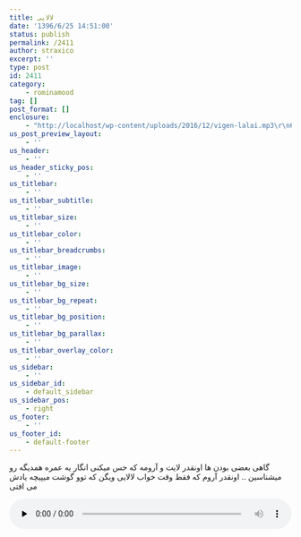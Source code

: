 ```yaml
---
title: لالایی
date: '1396/6/25 14:51:00'
status: publish
permalink: /2411
author: straxico
excerpt: ''
type: post
id: 2411
category:
    - rominamood
tag: []
post_format: []
enclosure:
    - "http://localhost/wp-content/uploads/2016/12/vigen-lalai.mp3\r\n6195547\r\naudio/mpeg\r\n"
us_post_preview_layout:
    - ''
us_header:
    - ''
us_header_sticky_pos:
    - ''
us_titlebar:
    - ''
us_titlebar_subtitle:
    - ''
us_titlebar_size:
    - ''
us_titlebar_color:
    - ''
us_titlebar_breadcrumbs:
    - ''
us_titlebar_image:
    - ''
us_titlebar_bg_size:
    - ''
us_titlebar_bg_repeat:
    - ''
us_titlebar_bg_position:
    - ''
us_titlebar_bg_parallax:
    - ''
us_titlebar_overlay_color:
    - ''
us_sidebar:
    - ''
us_sidebar_id:
    - default_sidebar
us_sidebar_pos:
    - right
us_footer:
    - ''
us_footer_id:
    - default-footer
---
```

گاهی بعضی بودن ها اونقدر لایت و آرومه که حس میکنی انگار یه عمره همدیگه رو میشناسین .. اونقدر آروم که فقط وقت خواب لالایی ویگن که توو گوشت میپیچه یادش می افتی

<audio class="wp-audio-shortcode" controls="controls" id="audio-3164-11" preload="none" style="width: 100%;"><source src="http://localhost/wp-content/uploads/2016/12/vigen-lalai.mp3?_=11" type="audio/mpeg"></source><http://localhost/wp-content/uploads/2016/12/vigen-lalai.mp3></audio>